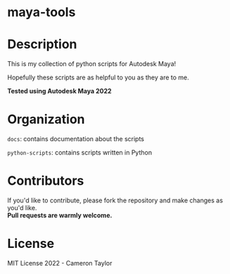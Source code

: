 # maya-tools 
<!-- CT maya-tools README.md file -->
<p></p>
<h1> Description </h1>
This is my collection of python scripts for Autodesk Maya!

<p>Hopefully these scripts are as helpful to you as they are to me.</p>

<p><b>Tested using Autodesk Maya 2022</b></p>


<h1> Organization </h1>
<p><code>docs</code>: contains documentation about the scripts</p>
<p><code>python-scripts</code>: contains scripts written in Python</p>

<h1> Contributors </h1>
If you'd like to contribute, please fork the repository and make changes as you'd like. <br><b>Pull requests are warmly welcome.</b>
<p></p>
<h1> License </h1>
<p>MIT License 2022 - Cameron Taylor</p>

